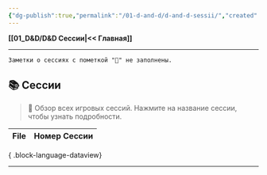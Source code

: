 ```yaml
---
{"dg-publish":true,"permalink":"/01-d-and-d/d-and-d-sessii/","created":"2024-11-09T09:06:49.577+03:00","updated":"2023-12-27T18:29:36.968+03:00"}
---
```


**[[01_D&D/D&D Сессии\|<< Главная]]** 

---
	Заметки о сессиях с пометкой "🛑" не заполнены. 
## 📚 Сессии 

> 🧭 Обзор всех игровых сессий. Нажмите на название сессии, чтобы узнать подробности.

| File | Номер Сессии |
| ---- | ------------ |

{ .block-language-dataview}

---